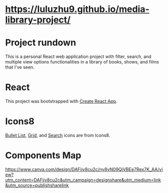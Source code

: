 # https://luluzhu9.github.io/media-library-project/

# Project rundown

This is a personal React web application project with filter, search, and multiple view options functionalities in a library of books, shows, and films that I've seen.

# React

This project was bootstrapped with [Create React App](https://github.com/facebook/create-react-app).


# Icons8
[Bullet List](https://icons8.com/icon/78975/bullet-list), [Grid](https://icons8.com/icon/115265/grid-2), and [Search](https://icons8.com/icon/59878/search) icons are from Icons8.

# Components Map

https://www.canva.com/design/DAFiiv8cu2c/ny8yN09QjVBEe7Rex7K_AA/view?utm_content=DAFiiv8cu2c&utm_campaign=designshare&utm_medium=link&utm_source=publishsharelink
